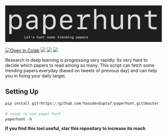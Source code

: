 <p align="center">
    <img src="assets/paperhunt.png">
</p>

[![Open In Colab](https://colab.research.google.com/assets/colab-badge.svg)](https://colab.research.google.com/github/VasudevGupta7/paperhunt/blob/master/paperhunt.ipynb)
![](https://img.shields.io/github/license/vasudevgupta7/paperhunt)
![](https://img.shields.io/github/forks/vasudevgupta7/paperhunt?style=social)
![](https://img.shields.io/github/stars/vasudevgupta7/paperhunt?style=social)

Research in deep learning is progressing very rapidly. Its very hard to decide which papers to read among so many. This script can fetch some trending papers everyday (based on tweets of previous day) and can help you in fixing your daily target.

## Setting Up

```python
pip install git+https://github.com/VasudevGupta7/paperhunt.git@master

# ready to use paper hunt
paperhunt -h
```

**If you find this tool useful, star this repositary to increase its reach**

